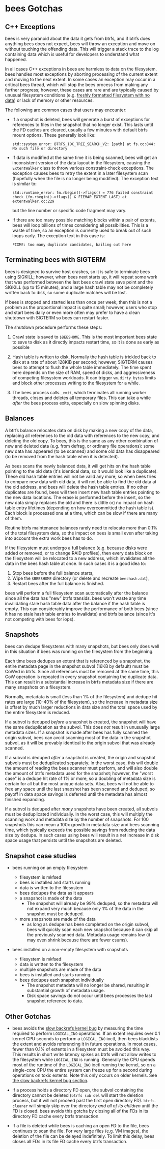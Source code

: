 bees Gotchas
============

C++ Exceptions
--------------

bees is very paranoid about the data it gets from btrfs, and if btrfs
does anything bees does not expect, bees will throw an exception and move
on without touching the offending data.  This will trigger a stack trace
to the log containing data which is useful for developers to understand
what happened.

In all cases C++ exceptions in bees are harmless to data on the
filesystem.  bees handles most exceptions by aborting processing of
the current extent and moving to the next extent.  In some cases an
exception may occur in a critical bees thread, which will stop the bees
process from making any further progress; however, these cases are rare
and are typically caused by unusual filesystem conditions (e.g. [freshly
formatted filesystem with no
data](https://github.com/Zygo/bees/issues/93)) or lack of memory or
other resources.

The following are common cases that users may encounter:

* If a snapshot is deleted, bees will generate a burst of exceptions for
references to files in the snapshot that no longer exist.  This lasts
until the FD caches are cleared, usually a few minutes with default
btrfs mount options.  These generally look like:

	`std::system_error: BTRFS_IOC_TREE_SEARCH_V2: [path] at fs.cc:844: No such file or directory`

* If data is modified at the same time it is being scanned, bees will get
an inconsistent version of the data layout in the filesystem, causing
the `ExtentWalker` class to throw various constraint-check exceptions.
The exception causes bees to retry the extent in a later filesystem scan
(hopefully when the file is no longer being modified).  The exception
text is similar to:

	`std::runtime_error: fm.rbegin()->flags() = 776 failed constraint check (fm.rbegin()->flags() & FIEMAP_EXTENT_LAST) at extentwalker.cc:229`

  but the line number or specific code fragment may vary.

* If there are too many possible matching blocks within a pair of extents,
bees will loop billions of times considering all possibilities.  This is
a waste of time, so an exception is currently used to break out of such
loops early.  The exception text in this case is:

	`FIXME: too many duplicate candidates, bailing out here`


Terminating bees with SIGTERM
-----------------------------

bees is designed to survive host crashes, so it is safe to terminate bees
using SIGKILL; however, when bees next starts up, it will repeat some
work that was performed between the last bees crawl state save point
and the SIGKILL (up to 15 minutes), and a large hash table may not be
completely written back to disk, so some duplicate matches will be lost.

If bees is stopped and started less than once per week, then this is not
a problem as the proportional impact is quite small; however, users who
stop and start bees daily or even more often may prefer to have a clean
shutdown with SIGTERM so bees can restart faster.

The shutdown procedure performs these steps:

   1.  Crawl state is saved to `$BEESHOME`.  This is the most
       important bees state to save to disk as it directly impacts
       restart time, so it is done as early as possible

   2.  Hash table is written to disk.  Normally the hash table is
       trickled back to disk at a rate of about 128KiB per second;
       however, SIGTERM causes bees to attempt to flush the whole table
       immediately.  The time spent here depends on the size of RAM, speed
       of disks, and aggressiveness of competing filesystem workloads.
       It can trigger `vm.dirty_bytes` limits and block other processes
       writing to the filesystem for a while.

   3.  The bees process calls `_exit`, which terminates all running
       worker threads, closes and deletes all temporary files.  This
       can take a while _after_ the bees process exits, especially on
       slow spinning disks.


Balances
--------

A btrfs balance relocates data on disk by making a new copy of the
data, replacing all references to the old data with references to the
new copy, and deleting the old copy.  To bees, this is the same as any
other combination of new and deleted data (e.g. from defrag, or ordinary
file operations):  some new data has appeared (to be scanned) and some
old data has disappeared (to be removed from the hash table when it is
detected).

As bees scans the newly balanced data, it will get hits on the hash
table pointing to the old data (it's identical data, so it would look
like a duplicate).  These old hash table entries will not be valid any
more, so when bees tries to compare new data with old data, it will not
be able to find the old data at the old address, and bees will delete
the hash table entries.  If no other duplicates are found, bees will
then insert new hash table entries pointing to the new data locations.
The erase is performed before the insert, so the new data simply replaces
the old and there is (little or) no impact on hash table entry lifetimes
(depending on how overcommitted the hash table is).  Each block is
processed one at a time, which can be slow if there are many of them.

Routine btrfs maintenance balances rarely need to relocate more than 0.1%
of the total filesystem data, so the impact on bees is small even after
taking into account the extra work bees has to do.

If the filesystem must undergo a full balance (e.g. because disks were
added or removed, or to change RAID profiles), then every data block on
the filesystem will be relocated to a new address, which invalidates all
the data in the bees hash table at once.  In such cases it is a good idea to:

  1.  Stop bees before the full balance starts,
  2.  Wipe the `$BEESHOME` directory (or delete and recreate `beeshash.dat`),
  3.  Restart bees after the full balance is finished.

bees will perform a full filesystem scan automatically after the balance
since all the data has "new" btrfs transids.  bees won't waste any time
invalidating stale hash table data after the balance if the hash table
is empty.  This can considerably improve the performance of both bees
(since it has no stale hash table entries to invalidate) and btrfs balance
(since it's not competing with bees for iops).

Snapshots
---------

bees can dedupe filesystems with many snapshots, but bees only does
well in this situation if bees was running on the filesystem from
the beginning.

Each time bees dedupes an extent that is referenced by a snapshot,
the entire metadata page in the snapshot subvol (16KB by default) must
be CoWed in btrfs.  Since all references must be removed at the same
time, this CoW operation is repeated in every snapshot containing the
duplicate data.  This can result in a substantial increase in btrfs
metadata size if there are many snapshots on a filesystem.

Normally, metadata is small (less than 1% of the filesystem) and dedupe
hit rates are large (10-40% of the filesystem), so the increase in
metadata size is offset by much larger reductions in data size and the
total space used by the entire filesystem is reduced.

If a subvol is deduped _before_ a snapshot is created, the snapshot will
have the same deduplication as the subvol.  This does _not_ result in
unusually large metadata sizes.  If a snapshot is made after bees has
fully scanned the origin subvol, bees can avoid scanning most of the
data in the snapshot subvol, as it will be provably identical to the
origin subvol that was already scanned.

If a subvol is deduped _after_ a snapshot is created, the origin and
snapshot subvols must be deduplicated separately.  In the worst case, this
will double the amount of reading the bees scanner must perform, and will
also double the amount of btrfs metadata used for the snapshot; however,
the "worst case" is a dedupe hit rate of 1% or more, so a doubling of
metadata size is certain for all but the most unique data sets.  Also,
bees will not be able to free any space until the last snapshot has been
scanned and deduped, so payoff in data space savings is deferred until
the metadata has almost finished expanding.

If a subvol is deduped after _many_ snapshots have been created, all
subvols must be deduplicated individually.  In the worst case, this will
multiply the scanning work and metadata size by the number of snapshots.
For 100 snapshots this can mean a 100x growth in metadata size and
bees scanning time, which typically exceeds the possible savings from
reducing the data size by dedupe.  In such cases using bees will result
in a net increase in disk space usage that persists until the snapshots
are deleted.

Snapshot case studies
---------------------

 * bees running on an empty filesystem
   * filesystem is mkfsed
   * bees is installed and starts running
   * data is written to the filesystem
   * bees dedupes the data as it appears
   * a snapshot is made of the data
      * The snapshot will already be 99% deduped, so the metadata will
      not expand very much because only 1% of the data in the snapshot
      must be deduped.
   * more snapshots are made of the data
      * as long as dedupe has been completed on the origin subvol,
      bees will quickly scan each new snapshot because it can skip
      all the previously scanned data.  Metadata usage remains low
      (it may even shrink because there are fewer csums).

 * bees installed on a non-empty filesystem with snapshots
   * filesystem is mkfsed
   * data is written to the filesystem
   * multiple snapshots are made of the data
   * bees is installed and starts running
   * bees dedupes each snapshot individually
      * The snapshot metadata will no longer be shared, resulting in
      substantial growth of metadata usage.
      * Disk space savings do not occur until bees processes the
      last snapshot reference to data.


Other Gotchas
-------------

* bees avoids the [slow backrefs kernel bug](btrfs-kernel.md) by
  measuring the time required to perform `LOGICAL_INO` operations.
  If an extent requires over 0.1 kernel CPU seconds to perform a
  `LOGICAL_INO` ioctl, then bees blacklists the extent and avoids
  referencing it in future operations.  In most cases, fewer than 0.1%
  of extents in a filesystem must be avoided this way.  This results
  in short write latency spikes as btrfs will not allow writes to the
  filesystem while `LOGICAL_INO` is running.  Generally the CPU spends
  most of the runtime of the `LOGICAL_INO` ioctl running the kernel,
  so on a single-core CPU the entire system can freeze up for a second
  during operations on toxic extents.  Note this only occurs on older
  kernels.  See [the slow backrefs kernel bug section](btrfs-kernel.md).

* If a process holds a directory FD open, the subvol containing the
  directory cannot be deleted (`btrfs sub del` will start the deletion
  process, but it will not proceed past the first open directory FD).
  `btrfs-cleaner` will simply skip over the directory *and all of its
  children* until the FD is closed.  bees avoids this gotcha by closing
  all of the FDs in its directory FD cache every btrfs transaction.

* If a file is deleted while bees is caching an open FD to the file,
  bees continues to scan the file.  For very large files (e.g. VM
  images), the deletion of the file can be delayed indefinitely.
  To limit this delay, bees closes all FDs in its file FD cache every
  btrfs transaction.

